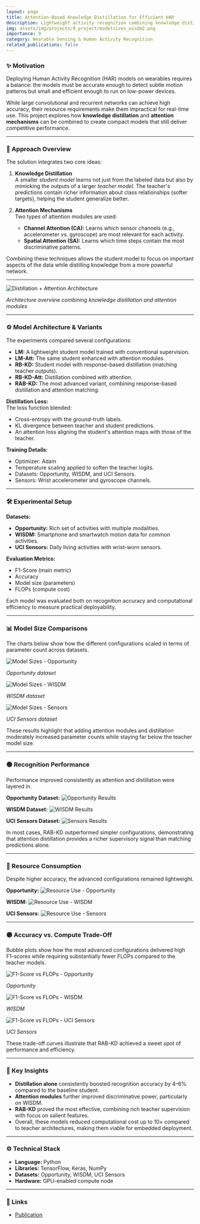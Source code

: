 ```yaml
---
layout: page
title: Attention-Based Knowledge Distillation for Efficient HAR
description: Lightweight activity recognition combining knowledge distillation and attention modules to improve performance on wearable sensor data
img: assets/img/projects/9_project/modelsizes_wisdm2.png
importance: 9
category: Wearable Sensing & Human Activity Recognition
related_publications: false
---
```


### ✨ Motivation

Deploying Human Activity Recognition (HAR) models on wearables requires a balance: the models must be accurate enough to detect subtle motion patterns but small and efficient enough to run on low-power devices.  

While large convolutional and recurrent networks can achieve high accuracy, their resource requirements make them impractical for real-time use. This project explores how **knowledge distillation** and **attention mechanisms** can be combined to create compact models that still deliver competitive performance.  

---

### 🧭 Approach Overview

The solution integrates two core ideas:

1. **Knowledge Distillation**  
   A smaller *student model* learns not just from the labeled data but also by mimicking the outputs of a larger *teacher model*. The teacher's predictions contain richer information about class relationships (softer targets), helping the student generalize better.

2. **Attention Mechanisms**  
   Two types of attention modules are used:
   - **Channel Attention (CA):** Learns which sensor channels (e.g., accelerometer vs. gyroscope) are most relevant for each activity.
   - **Spatial Attention (SA):** Learns which time steps contain the most discriminative patterns.

Combining these techniques allows the student model to focus on important aspects of the data while distilling knowledge from a more powerful network.

---

<div class="text-center my-4">
  <img src="/assets/img/projects/9_project/distillation_attention_architecture2.png" alt="Distillation + Attention Architecture" class="img-fluid rounded z-depth-1" style="max-width:700px;">
  <p class="mt-2"><em>Architecture overview combining knowledge distillation and attention modules</em></p>
</div>

---

### ⚙️ Model Architecture & Variants

The experiments compared several configurations:

- **LM:** A lightweight student model trained with conventional supervision.
- **LM-Att:** The same student enhanced with attention modules.
- **RB-KD:** Student model with response-based distillation (matching teacher outputs).
- **RB-KD-Att:** Distillation combined with attention.
- **RAB-KD:** The most advanced variant, combining response-based distillation and attention matching.

**Distillation Loss:**  
The loss function blended:
- Cross-entropy with the ground-truth labels.
- KL divergence between teacher and student predictions.
- An attention loss aligning the student's attention maps with those of the teacher.

**Training Details:**
- Optimizer: Adam
- Temperature scaling applied to soften the teacher logits.
- Datasets: Opportunity, WISDM, and UCI Sensors.
- Sensors: Wrist accelerometer and gyroscope channels.

---

### 🛠️ Experimental Setup

**Datasets:**
- **Opportunity:** Rich set of activities with multiple modalities.
- **WISDM:** Smartphone and smartwatch motion data for common activities.
- **UCI Sensors:** Daily living activities with wrist-worn sensors.

**Evaluation Metrics:**
- F1-Score (main metric)
- Accuracy
- Model size (parameters)
- FLOPs (compute cost)

Each model was evaluated both on recognition accuracy and computational efficiency to measure practical deployability.

---

### 📊 Model Size Comparisons

The charts below show how the different configurations scaled in terms of parameter count across datasets.

<div class="row mt-3">
  <div class="col-sm-4">
    <img src="/assets/img/projects/9_project/modelsizes_opp2.png" alt="Model Sizes - Opportunity" class="img-fluid rounded z-depth-1">
    <p class="mt-2 text-center"><em>Opportunity dataset</em></p>
  </div>
  <div class="col-sm-4">
    <img src="/assets/img/projects/9_project/modelsizes_wisdm2.png" alt="Model Sizes - WISDM" class="img-fluid rounded z-depth-1">
    <p class="mt-2 text-center"><em>WISDM dataset</em></p>
  </div>
  <div class="col-sm-4">
    <img src="/assets/img/projects/9_project/modelsizes_sensors2.png" alt="Model Sizes - Sensors" class="img-fluid rounded z-depth-1">
    <p class="mt-2 text-center"><em>UCI Sensors dataset</em></p>
  </div>
</div>

These results highlight that adding attention modules and distillation moderately increased parameter counts while staying far below the teacher model size.

---

### 🟢 Recognition Performance

Performance improved consistently as attention and distillation were layered in.

**Opportunity Dataset:**
<img src="/assets/img/projects/9_project/opportunity_attdist_results.png" alt="Opportunity Results" class="img-fluid rounded z-depth-1">

**WISDM Dataset:**
<img src="/assets/img/projects/9_project/wisdm_attdist_results.png" alt="WISDM Results" class="img-fluid rounded z-depth-1">

**UCI Sensors Dataset:**
<img src="/assets/img/projects/9_project/sensors_attdist_results.png" alt="Sensors Results" class="img-fluid rounded z-depth-1">

In most cases, RAB-KD outperformed simpler configurations, demonstrating that attention distillation provides a richer supervisory signal than matching predictions alone.

---

### 🔵 Resource Consumption

Despite higher accuracy, the advanced configurations remained lightweight.

**Opportunity:**
<img src="/assets/img/projects/9_project/dist_att_resource.png" alt="Resource Use - Opportunity" class="img-fluid rounded z-depth-1">

**WISDM:**
<img src="/assets/img/projects/9_project/dist_att2_resource.png" alt="Resource Use - WISDM" class="img-fluid rounded z-depth-1">

**UCI Sensors:**
<img src="/assets/img/projects/9_project/dist_att3_resource.png" alt="Resource Use - Sensors" class="img-fluid rounded z-depth-1">

---

### 🟣 Accuracy vs. Compute Trade-Off

Bubble plots show how the most advanced configurations delivered high F1-scores while requiring substantially fewer FLOPs compared to the teacher models.

<div class="row mt-3">
  <div class="col-sm-4">
    <img src="/assets/img/projects/9_project/dist_att_rec.png" alt="F1-Score vs FLOPs - Opportunity" class="img-fluid rounded z-depth-1">
    <p class="mt-2 text-center"><em>Opportunity</em></p>
  </div>
  <div class="col-sm-4">
    <img src="/assets/img/projects/9_project/dist_att2_rec.png" alt="F1-Score vs FLOPs - WISDM" class="img-fluid rounded z-depth-1">
    <p class="mt-2 text-center"><em>WISDM</em></p>
  </div>
  <div class="col-sm-4">
    <img src="/assets/img/projects/9_project/dist_att3_rec.png" alt="F1-Score vs FLOPs - UCI Sensors" class="img-fluid rounded z-depth-1">
    <p class="mt-2 text-center"><em>UCI Sensors</em></p>
  </div>
</div>

These trade-off curves illustrate that RAB-KD achieved a sweet spot of performance and efficiency.

---

### 📝 Key Insights

- **Distillation alone** consistently boosted recognition accuracy by 4–6% compared to the baseline student.
- **Attention modules** further improved discriminative power, particularly on WISDM.
- **RAB-KD** proved the most effective, combining rich teacher supervision with focus on salient features.
- Overall, these models reduced computational cost up to 10× compared to teacher architectures, making them viable for embedded deployment.

---

### ⚙️ Technical Stack

- **Language:** Python
- **Libraries:** TensorFlow, Keras, NumPy
- **Datasets:** Opportunity, WISDM, UCI Sensors
- **Hardware:** GPU-enabled compute node

---

### 🔗 Links

- [Publication](https://ieeexplore.ieee.org/abstract/document/10599908)

